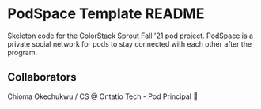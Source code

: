 # PodSpace Template README

Skeleton code for the ColorStack Sprout Fall '21 pod project. PodSpace is a private social network for pods to stay connected with each other after the program.

## Collaborators
Chioma Okechukwu / CS @ Ontatio Tech - Pod Principal 🌱